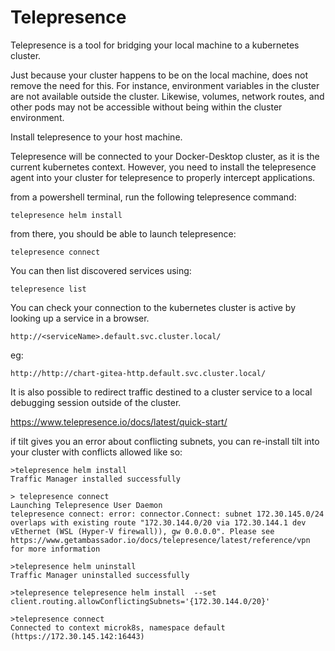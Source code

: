 # Telepresence

Telepresence is a tool for bridging your local machine to a kubernetes cluster.

Just because your cluster happens to be on the local machine, does not remove the need for this. For instance, environment variables in the cluster are not available outside the cluster. Likewise, volumes, network routes, and other pods may not be accessible without being within the cluster environment.

Install telepresence to your host machine.

Telepresence will be connected to your Docker-Desktop cluster, as it is the current kubernetes context. However, you need to install the telepresence agent into your cluster for telepresence to properly intercept applications.

from a powershell terminal, run the following telepresence command:

```
telepresence helm install
```

from there, you should be able to launch telepresence:

```
telepresence connect
```

You can then list discovered services using:

```
telepresence list
```

You can check your connection to the kubernetes cluster is active by looking up a service in a browser.

```
http://<serviceName>.default.svc.cluster.local/
```

eg:

```
http://http://chart-gitea-http.default.svc.cluster.local/
```

It is also possible to redirect traffic destined to a cluster service to a local debugging session outside of the cluster.

https://www.telepresence.io/docs/latest/quick-start/

if tilt gives you an error about conflicting subnets, you can re-install tilt into your cluster with conflicts allowed like so:
```
>telepresence helm install
Traffic Manager installed successfully

> telepresence connect
Launching Telepresence User Daemon
telepresence connect: error: connector.Connect: subnet 172.30.145.0/24 overlaps with existing route "172.30.144.0/20 via 172.30.144.1 dev vEthernet (WSL (Hyper-V firewall)), gw 0.0.0.0". Please see https://www.getambassador.io/docs/telepresence/latest/reference/vpn for more information

>telepresence helm uninstall
Traffic Manager uninstalled successfully

>telepresence telepresence helm install  --set client.routing.allowConflictingSubnets='{172.30.144.0/20}'

>telepresence connect
Connected to context microk8s, namespace default (https://172.30.145.142:16443)
```